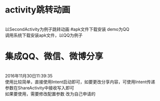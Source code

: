 # activity跳转动画
</br>以SecondActivity为例子跳转动画
#apk文件下载安装 demo为QQ
</br>调用系统下载安装apk文件，以QQ为例子

# 集成QQ、微信、微博分享
</br>2016年11月30日11:39:35
</br>使用比较简单，直接使用Intent启动即可，如要更改分享内容，可使用Intent传递参数在ShareActivity中接收写入即可
</br>如果要使用，需要修改配置参数 改为自己申请的

